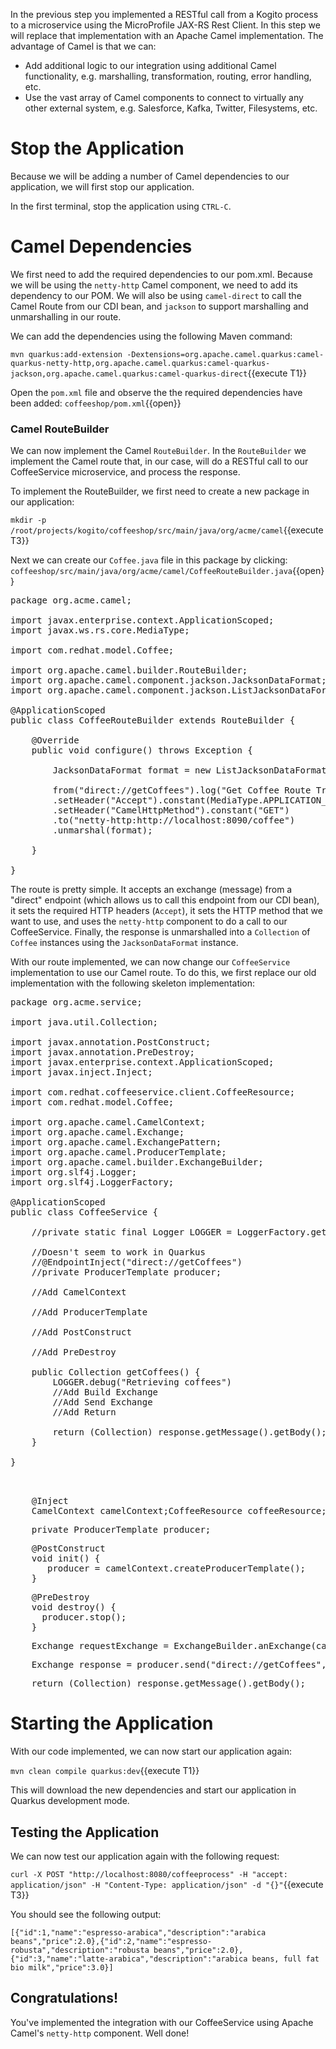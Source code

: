 In the previous step you implemented a RESTful call from a Kogito process to a microservice using the MicroProfile JAX-RS Rest Client. In this step we will replace that implementation with an Apache Camel implementation. The advantage of Camel is that we can:

* Add additional logic to our integration using additional Camel functionality, e.g. marshalling, transformation, routing, error handling, etc.
* Use the vast array of Camel components to connect to virtually any other external system, e.g. Salesforce, Kafka, Twitter, Filesystems, etc.

# Stop the Application
Because we will be adding a number of Camel dependencies to our application, we will first stop our application.

In the first terminal, stop the application using `CTRL-C`.


# Camel Dependencies

We first need to add the required dependencies to our pom.xml. Because we will be using the `netty-http` Camel component, we need to add its dependency to our POM. We will also be using `camel-direct` to call the Camel Route from our CDI bean, and `jackson` to support marshalling and unmarshalling in our route.

We can add the dependencies using the following Maven command:

`mvn quarkus:add-extension -Dextensions=org.apache.camel.quarkus:camel-quarkus-netty-http,org.apache.camel.quarkus:camel-quarkus-jackson,org.apache.camel.quarkus:camel-quarkus-direct`{{execute T1}}

Open the `pom.xml` file and observe the the required dependencies have been added: `coffeeshop/pom.xml`{{open}}

### Camel RouteBuilder

We can now implement the Camel `RouteBuilder`. In the `RouteBuilder` we implement the Camel route that, in our case, will do a RESTful call to our CoffeeService microservice, and process the response.

To implement the RouteBuilder, we first need to create a new package in our application:

`mkdir -p /root/projects/kogito/coffeeshop/src/main/java/org/acme/camel`{{execute T3}}

Next we can create our `Coffee.java` file in this package by clicking: `coffeeshop/src/main/java/org/acme/camel/CoffeeRouteBuilder.java`{{open}}

<pre class="file" data-filename="./coffeeshop/src/main/java/org/acme/camel/CoffeeRouteBuilder.java" data-target="replace">
package org.acme.camel;

import javax.enterprise.context.ApplicationScoped;
import javax.ws.rs.core.MediaType;

import com.redhat.model.Coffee;

import org.apache.camel.builder.RouteBuilder;
import org.apache.camel.component.jackson.JacksonDataFormat;
import org.apache.camel.component.jackson.ListJacksonDataFormat;

@ApplicationScoped
public class CoffeeRouteBuilder extends RouteBuilder {

    @Override
    public void configure() throws Exception {        

        JacksonDataFormat format = new ListJacksonDataFormat(Coffee.class);

        from("direct://getCoffees").log("Get Coffee Route Triggered: ${body}")
        .setHeader("Accept").constant(MediaType.APPLICATION_JSON)
        .setHeader("CamelHttpMethod").constant("GET")
        .to("netty-http:http://localhost:8090/coffee")
        .unmarshal(format);

    }

}
</pre>

The route is pretty simple. It accepts an exchange (message) from a "direct" endpoint (which allows us to call this endpoint from our CDI bean), it sets the required HTTP headers (`Accept`), it sets the HTTP method that we want to use, and uses the `netty-http` component to do a call to our CoffeeService. Finally, the response is unmarshalled into a `Collection` of `Coffee` instances using the `JacksonDataFormat` instance.

With our route implemented, we can now change our `CoffeeService` implementation to use our Camel route. To do this, we first replace our old implementation with the following skeleton implementation:


<pre class="file" data-filename="./coffeeshop/src/main/java/org/acme/service/CoffeeService.java" data-target="replace">
package org.acme.service;

import java.util.Collection;

import javax.annotation.PostConstruct;
import javax.annotation.PreDestroy;
import javax.enterprise.context.ApplicationScoped;
import javax.inject.Inject;

import com.redhat.coffeeservice.client.CoffeeResource;
import com.redhat.model.Coffee;

import org.apache.camel.CamelContext;
import org.apache.camel.Exchange;
import org.apache.camel.ExchangePattern;
import org.apache.camel.ProducerTemplate;
import org.apache.camel.builder.ExchangeBuilder;
import org.slf4j.Logger;
import org.slf4j.LoggerFactory;

@ApplicationScoped
public class CoffeeService {

    //private static final Logger LOGGER = LoggerFactory.getLogger(CoffeeService.class);

    //Doesn't seem to work in Quarkus
    //@EndpointInject("direct://getCoffees")
    //private ProducerTemplate producer;

    //Add CamelContext

    //Add ProducerTemplate

    //Add PostConstruct

    //Add PreDestroy

    public Collection<Coffee> getCoffees() {
        LOGGER.debug("Retrieving coffees")
        //Add Build Exchange
        //Add Send Exchange
        //Add Return

        return (Collection<Coffee>) response.getMessage().getBody();
    }

}


</pre>


<pre class="file" data-filename="./coffeeshop/src/main/java/org/acme/service/CoffeeService.java" data-target="insert" data-marker="//Add CamelContext">
    @Inject
    CamelContext camelContext;CoffeeResource coffeeResource;
</pre>


<pre class="file" data-filename="./coffeeshop/src/main/java/org/acme/service/CoffeeService.java" data-target="insert" data-marker="//Add ProducerTemplate">
    private ProducerTemplate producer;
</pre>


<pre class="file" data-filename="./coffeeshop/src/main/java/org/acme/service/CoffeeService.java" data-target="insert" data-marker="//Add PostConstruct">
    @PostConstruct
    void init() {
       producer = camelContext.createProducerTemplate();
    }
</pre>


<pre class="file" data-filename="./coffeeshop/src/main/java/org/acme/service/CoffeeService.java" data-target="insert" data-marker="//Add PostConstruct">
    @PreDestroy
    void destroy() {
      producer.stop();
    }
</pre>

<pre class="file" data-filename="./coffeeshop/src/main/java/org/acme/service/CoffeeService.java" data-target="insert" data-marker="//Add Build Exchange">
    Exchange requestExchange = ExchangeBuilder.anExchange(camelContext).withPattern(ExchangePattern.InOut).build();
</pre>

<pre class="file" data-filename="./coffeeshop/src/main/java/org/acme/service/CoffeeService.java" data-target="insert" data-marker="//Add Send Exchange">
    Exchange response = producer.send("direct://getCoffees", requestExchange);
</pre>

<pre class="file" data-filename="./coffeeshop/src/main/java/org/acme/service/CoffeeService.java" data-target="insert" data-marker="//Add Return">
    return (Collection<Coffee>) response.getMessage().getBody();
</pre>

# Starting the Application

With our code implemented, we can now start our application again:

`mvn clean compile quarkus:dev`{{execute T1}}

This will download the new dependencies and start our application in Quarkus development mode.

## Testing the Application

We can now test our application again with the following request:

`curl -X POST "http://localhost:8080/coffeeprocess" -H "accept: application/json" -H "Content-Type: application/json" -d "{}"`{{execute T3}}

You should see the following output:

```console
[{"id":1,"name":"espresso-arabica","description":"arabica beans","price":2.0},{"id":2,"name":"espresso-robusta","description":"robusta beans","price":2.0},{"id":3,"name":"latte-arabica","description":"arabica beans, full fat bio milk","price":3.0}]
```

## Congratulations!

You've implemented the integration with our CoffeeService using Apache Camel's `netty-http` component. Well done!
